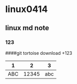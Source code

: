 # linux0414
## linux md note

### 123
####git tortoise download
 +123
 
|1|2|3|
|---|---|---|
|ABC|12345|abc|
